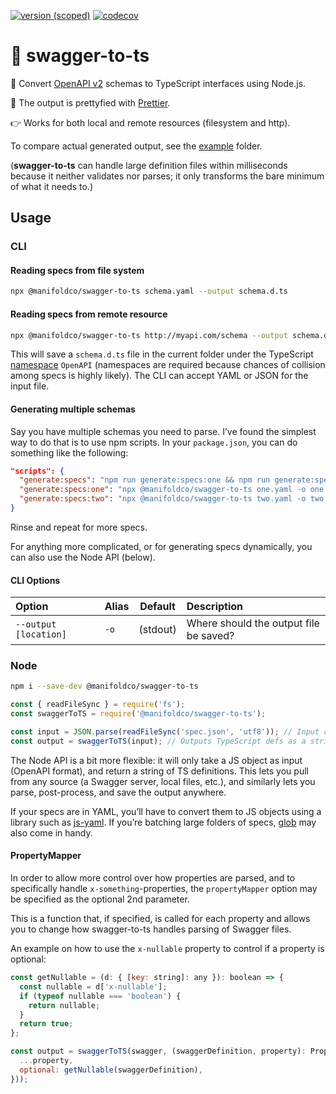 [![version
(scoped)](https://img.shields.io/npm/v/@manifoldco/swagger-to-ts.svg)](https://www.npmjs.com/package/@manifoldco/swagger-to-ts)
[![codecov](https://codecov.io/gh/manifoldco/swagger-to-ts/branch/master/graph/badge.svg)](https://codecov.io/gh/manifoldco/swagger-to-ts)

# 📘️ swagger-to-ts

🚀 Convert [OpenAPI v2][openapi2] schemas to TypeScript interfaces using Node.js. 

💅 The output is prettyfied with [Prettier][prettier].

👉 Works for both local and remote resources (filesystem and http).

To compare actual generated output, see the [example](./example) folder.

(**swagger-to-ts** can handle large definition files within milliseconds because it neither validates nor parses; it only transforms the bare minimum of what it needs to.)

## Usage

### CLI

#### Reading specs from file system

```bash
npx @manifoldco/swagger-to-ts schema.yaml --output schema.d.ts
```

#### Reading specs from remote resource

```bash
npx @manifoldco/swagger-to-ts http://myapi.com/schema --output schema.d.ts
```

This will save a `schema.d.ts` file in the current folder under the TypeScript
[namespace][namespace] `OpenAPI` (namespaces are required because chances of collision among specs
is highly likely). The CLI can accept YAML or JSON for the input file.

#### Generating multiple schemas

Say you have multiple schemas you need to parse. I’ve found the simplest way to do that is to use
npm scripts. In your `package.json`, you can do something like the following:

```json
"scripts": {
  "generate:specs": "npm run generate:specs:one && npm run generate:specs:two",
  "generate:specs:one": "npx @manifoldco/swagger-to-ts one.yaml -o one.d.ts",
  "generate:specs:two": "npx @manifoldco/swagger-to-ts two.yaml -o two.d.ts"
}
```

Rinse and repeat for more specs.

For anything more complicated, or for generating specs dynamically, you can also use the Node API
(below).

#### CLI Options

| Option                | Alias | Default  | Description                            |
| :-------------------- | :---- | :------: | :------------------------------------- |
| `--output [location]` | `-o`  | (stdout) | Where should the output file be saved? |

### Node

```bash
npm i --save-dev @manifoldco/swagger-to-ts
```

```js
const { readFileSync } = require('fs');
const swaggerToTS = require('@manifoldco/swagger-to-ts');

const input = JSON.parse(readFileSync('spec.json', 'utf8')); // Input can be any JS object (OpenAPI format)
const output = swaggerToTS(input); // Outputs TypeScript defs as a string (to be parsed, or written to a file)
```

The Node API is a bit more flexible: it will only take a JS object as input (OpenAPI format), and
return a string of TS definitions. This lets you pull from any source (a Swagger server, local
files, etc.), and similarly lets you parse, post-process, and save the output anywhere.

If your specs are in YAML, you’ll have to convert them to JS objects using a library such as
[js-yaml][js-yaml]. If you’re batching large folders of specs, [glob][glob] may also come in handy.

#### PropertyMapper

In order to allow more control over how properties are parsed, and to specifically handle
`x-something`-properties, the `propertyMapper` option may be specified as the optional 2nd
parameter.

This is a function that, if specified, is called for each property and allows you to change how
swagger-to-ts handles parsing of Swagger files.

An example on how to use the `x-nullable` property to control if a property is optional:

```js
const getNullable = (d: { [key: string]: any }): boolean => {
  const nullable = d['x-nullable'];
  if (typeof nullable === 'boolean') {
    return nullable;
  }
  return true;
};

const output = swaggerToTS(swagger, (swaggerDefinition, property): Property => ({
  ...property,
  optional: getNullable(swaggerDefinition),
}));
```

[glob]: https://www.npmjs.com/package/glob
[js-yaml]: https://www.npmjs.com/package/js-yaml
[openapi2]: https://swagger.io/specification/v2/
[openapi3]: https://swagger.io/specification
[namespace]: https://www.typescriptlang.org/docs/handbook/namespaces.html
[prettier]: https://npmjs.com/prettier
